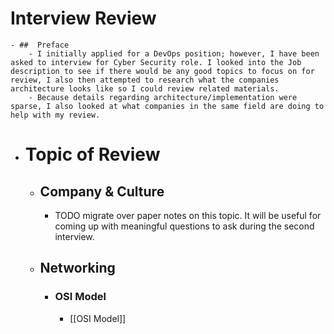# Interview Review
	- ##  Preface
		- I initially applied for a DevOps position; however, I have been asked to interview for Cyber Security role. I looked into the Job description to see if there would be any good topics to focus on for review, I also then attempted to research what the companies architecture looks like so I could review related materials.
		- Because details regarding architecture/implementation were sparse, I also looked at what companies in the same field are doing to help with my review.
- # Topic of Review
	- ##  Company & Culture
		- TODO migrate over paper notes on this topic. It will be useful for coming up with meaningful questions to ask during the second interview.
	- ## Networking
		- ### OSI Model
			- [[OSI Model]]